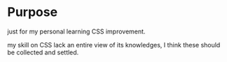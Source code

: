 # Purpose 

just for my personal learning CSS improvement.

my skill on CSS lack an entire view of its knowledges, I think these should be collected and settled.
